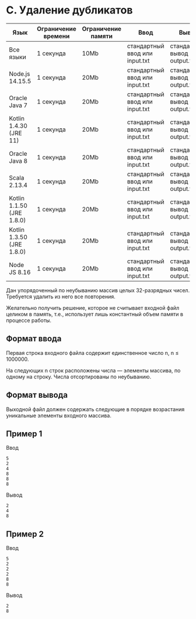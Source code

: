 # C. Удаление дубликатов
| Язык |	Ограничение времени	| Ограничение памяти |	Ввод	| Вывод |
|--- |--- |--- |--- |--- |
|Все языки	|1 секунда	|10Mb|	стандартный ввод или input.txt	|стандартный вывод или output.txt|
| Node.js  14.15.5 |	1 секунда	| 20Mb |	стандартный ввод или input.txt	|стандартный вывод или output.txt|
|Oracle Java 7|	1 секунда|	20Mb |	стандартный ввод или input.txt	|стандартный вывод или output.txt|
|Kotlin 1.4.30 (JRE 11)|	1 секунда	|20Mb |	стандартный ввод или input.txt	|стандартный вывод или output.txt|
|Oracle Java 8|	1 секунда|	20Mb |	стандартный ввод или input.txt	|стандартный вывод или output.txt|
|Scala 2.13.4|	1 секунда|	20Mb |	стандартный ввод или input.txt	|стандартный вывод или output.txt|
|Kotlin 1.1.50 (JRE 1.8.0)|	1 секунда|	20Mb |	стандартный ввод или input.txt	|стандартный вывод или output.txt|
|Kotlin 1.3.50 (JRE 1.8.0)|	1 секунда|	20Mb |	стандартный ввод или input.txt	|стандартный вывод или output.txt|
|Node JS 8.16|	1 секунда	| 20Mb |	стандартный ввод или input.txt	|стандартный вывод или output.txt|

Дан упорядоченный по неубыванию массив целых 32-разрядных чисел. Требуется удалить из него все повторения.

Желательно получить решение, которое не считывает входной файл целиком в память, т.е., использует лишь константный объем памяти в процессе работы.

## Формат ввода
Первая строка входного файла содержит единственное число n, n ≤ 1000000.

На следующих n строк расположены числа — элементы массива, по одному на строку. Числа отсортированы по неубыванию.

## Формат вывода
Выходной файл должен содержать следующие в порядке возрастания уникальные элементы входного массива.

## Пример 1
Ввод
```text
5
2
4
8
8
8
```
Вывод
```text
2
4
8
```
## Пример 2
Ввод
```text
5
2
2
2
8
8
```
Вывод
```text
2
8
```
